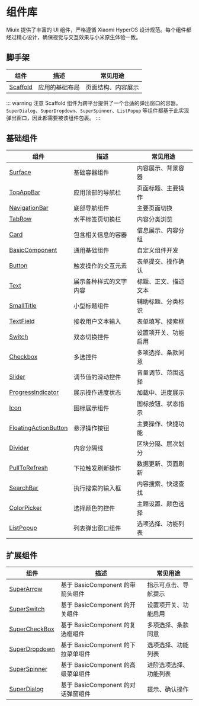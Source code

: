 # 组件库

Miuix 提供了丰富的 UI 组件，严格遵循 Xiaomi HyperOS 设计规范。每个组件都经过精心设计，确保视觉与交互效果与小米原生体验一致。

## 脚手架

| 组件                               | 描述           | 常见用途           |
| ---------------------------------- | -------------- | ------------------ |
| [Scaffold](../components/scaffold) | 应用的基础布局 | 页面结构、内容展示 |

::: warning 注意
Scaffold 组件为跨平台提供了一个合适的弹出窗口的容器。`SuperDialog`、`SuperDropdown`、`SuperSpinner`、`ListPopup` 等组件都基于此实现弹出窗口，因此都需要被该组件包裹。
:::

## 基础组件

| 组件                                                       | 描述                   | 常见用途             |
| ---------------------------------------------------------- | ---------------------- | -------------------- |
| [Surface](../components/surface)                           | 基础容器组件           | 内容展示、背景容器   |
| [TopAppBar](../components/topappbar)                       | 应用顶部的导航栏       | 页面标题、主要操作   |
| [NavigationBar](../components/navigationbar)               | 底部导航组件           | 主要页面切换         |
| [TabRow](../components/tabrow)                             | 水平标签页切换栏       | 内容分类浏览         |
| [Card](../components/card)                                 | 包含相关信息的容器     | 信息展示、内容分组   |
| [BasicComponent](../components/basiccomponent)             | 通用基础组件           | 自定义组件开发       |
| [Button](../components/button)                             | 触发操作的交互元素     | 表单提交、操作确认   |
| [Text](../components/text)                                 | 展示各种样式的文字内容 | 标题、正文、描述文本 |
| [SmallTitle](../components/smalltitle)                     | 小型标题组件           | 辅助标题、分类标识   |
| [TextField](../components/textfield)                       | 接收用户文本输入       | 表单填写、搜索框     |
| [Switch](../components/switch)                             | 双态切换控件           | 设置项开关、功能启用 |
| [Checkbox](../components/checkbox)                         | 多选控件               | 多项选择、条款同意   |
| [Slider](../components/slider)                             | 调节值的滑动控件       | 音量调节、范围选择   |
| [ProgressIndicator](../components/progressindicator)       | 展示操作进度状态       | 加载中、进度展示     |
| [Icon](../components/icon)                                 | 图标展示组件           | 图标按钮、状态指示   |
| [FloatingActionButton](../components/floatingactionbutton) | 悬浮操作按钮           | 主要操作、快捷功能   |
| [Divider](../components/divider)                           | 内容分隔线             | 区块分隔、层次划分   |
| [PullToRefresh](../components/pulltorefresh)               | 下拉触发刷新操作       | 数据更新、页面刷新   |
| [SearchBar](../components/searchbar)                       | 执行搜索的输入框       | 内容搜索、快速查找   |
| [ColorPicker](../components/colorpicker)                   | 选择颜色的控件         | 主题设置、颜色选择   |
| [ListPopup](../components/listpopup)                       | 列表弹出窗口组件       | 选项选择、功能列表   |

## 扩展组件

| 组件                                         | 描述                               | 常见用途               |
| -------------------------------------------- | ---------------------------------- | ---------------------- |
| [SuperArrow](../components/superarrow)       | 基于 BasicComponent 的带箭头组件   | 指示可点击、导航提示   |
| [SuperSwitch](../components/superswitch)     | 基于 BasicComponent 的开关组件     | 设置项开关、功能启用   |
| [SuperCheckBox](../components/supercheckbox) | 基于 BasicComponent 的复选框组件   | 多项选择、条款同意     |
| [SuperDropdown](../components/superdropdown) | 基于 BasicComponent 的下拉菜单组件 | 选项选择、功能列表     |
| [SuperSpinner](../components/superspinner)   | 基于 BasicComponent 的高级菜单组件 | 进阶选项选择、功能列表 |
| [SuperDialog](../components/superdialog)     | 基于 BasicComponent 的对话弹窗组件 | 提示、确认操作         |
